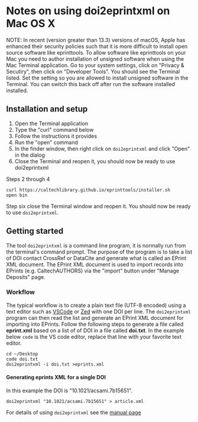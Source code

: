 Notes on using doi2eprintxml on Mac OS X
========================================

NOTE: In recent (version greater than 13.3) versions of macOS, Apple has enhanced their security policies such that it is more difficult to install open source software like eprinttools.  To allow software like eprinttools on your Mac you need to author installation of unsigned software when using the Mac Terminal application.  Go to your system settings, click on "Privacy & Secutiry", then click on "Developer Tools". You should see the Terminal listed. Set the setting so you are allowed to install unsigned software in the Terminal.  You can switch this back off after run the software installed installed.

Installation and setup
----------------------

1. Open the Terminal application 
2. Type the "curl" command below
3. Follow the instructions it provides
4. Run the "open" command
5. In the finder window, then right click on `doi2eprintxml` and click "Open" in the dialog
6. Close the Terminal and reopen it, you should now be ready to use doi2eprintxml

Steps 2 through 4

~~~
curl https://caltechlibrary.github.io/eprinttools/installer.sh
open bin
~~~

Step six close the Terminal window and reopen it. You should now be ready
to use `doi2eprintxml`.


Getting started
---------------

The tool `doi2eprintxml` is a command line program, it is normally
run from the terminal's command prompt. The purpose of the program 
is to take a list of DOI contact CrossRef or DataCite and generate 
what is called an EPrint XML document. The EPrint XML document is 
used to import records into EPrints (e.g. CaltechAUTHORS) via 
the "import" button under "Manage Deposits" page.

### Workflow

The typical workflow is to create a plain text file (UTF-8 encoded)
using a text editor such as [VSCode](https://code.visualstudio.com/) or 
[Zed](https://zed.dev/) with one DOI per line. The `doi2eprintxml` 
program can then read the list and generate an EPrint XML document
for importing into EPrints. Follow the following steps to generate 
a file called **eprint.xml** based on a list of of DOI in a file 
called **doi.txt**. In the example below `code` is the VS code editor,
replace that line with your favorite text editor.

~~~
cd ~/Desktop
code doi.txt
doi2eprintxml -i doi.txt >eprints.xml
~~~

#### Generating eprints XML for a single DOI

In this example the DOI is  "10.1021/acsami.7b15651".

~~~
doi2eprintxml "10.1021/acsami.7b15651" > article.xml
~~~

For details of using `doi2eprintxml` see the [manual page](https://caltechlibrary.github.io/eprinttools/doi2eprintxml.1.html)

